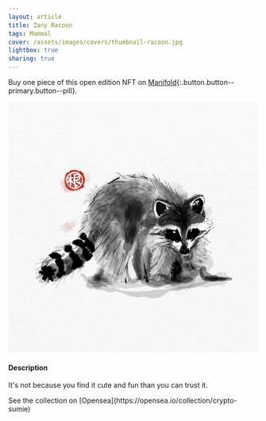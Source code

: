 ```yaml
---
layout: article
title: Zany Racoon
tags: Mammal
cover: /assets/images/covers/thumbnail-racoon.jpg
lightbox: true
sharing: true
---
```


Buy one piece of this open edition NFT on [Manifold](https://app.manifold.xyz/c/cryptosumie-26){:.button.button--primary.button--pill}.

<div class="card mt-3">
  <div class="card__image">
    <img src="/assets/images/hd/racoon.jpg"/>
  </div>
  <div class="card__content">
    <div class="card__header">
      <h4>Description</h4>
    </div>
    <p>It's not because you find it cute and fun than you can trust it.</p>
  </div>
</div>
<div>
  See the collection on [Opensea](https://opensea.io/collection/crypto-sumie)
</div>



